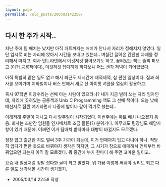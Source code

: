 ```yaml
---
layout: page
permalink: /old_posts/200503142258/
---
```


## 다시 한 주가 시작..

지난 주에 팀 배치는 났지만 아직 파트까지는 배치가 안나서 자리가 정해지지 않았다.
일단 임시로 비는 자리에 앉아서 시간을 보내고 있는데..
며칠간 끌어온 간단한 과제를 정리해서 마치고, 회사 인트라넷에서 이것저것 찾아보기도 하고, 꽂혀있는 책도 슬쩍 펴보고 (이거 공룡책이다), 이것저것 잡다하게 하다보니 어느 샌가 저녁이 되어있었다.

아직 특별히 맡은 일도 없고 해서 퇴근도 제시간에 제꺽제꺽, 참 편한 일상이다.
집과 회사를 오며가며 지하철이나 버스 안에서 새로 산 아이팟 셔플을 열심히 활용하고..

혹시 97학번 이창수라는 선배 아는 사람이 있으려나? 내가 지금 빌려 쓰는 자리 임자인데,
자리에 꽂혀있는 공룡책과 Unix C Programming 책도 그 선배 책이다.
오늘 낮에 메신저로 잠깐 얘기하면서 나중에 밥이나 같이 먹기로 했는데..

이래저래 주말이 지나고 다시 일주일이 시작되었다. 이번주에는 파트 배치 나오겠지 음음.
회사는 조만간 임원들 인사배치로 조금 들뜬(?) 분위기다. 아무래도 팀장님도 해당사항이 있기 때문에. 어쩌면 이거 팀배치 받자마자 대빵이 바뀔지도 모르겠다.

정장 입고 출근한 지도 벌써 3주 가까이 되는데, 이거 언제까지 입고 다녀야 하나.
적당히 입다가 편한 옷으로 바꿔야지 생각은 하지만, 그 시기가 참으로 애매해서 언제부터 바꿔입으면 되는지 아직 잘 모르겠다. 뭐 중간에 누가 한마디 해 주면 고마운 일이고.

요즘 내 일상처럼 정말 잡다한 글이 되고 말았다. 뭐 가끔 이렇게 써줘야 정리도 되고 다른 일도 생각해볼 시간이 생기겠지.




- 2005/03/14 22:58 작성